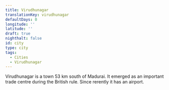 ```yaml
---
title: Virudhunagar
translationKey: virudhunagar
defaultDays: 0
longitude: ''
latitude: ''
draft: true
nighthalt: false
id: city
type: city
tags:
  - Cities
  - Virudhunagar
---
```

Virudhunagar is a town 53 km south of Madurai. It emerged as an important trade centre during the British rule. Since rerently it has an airport.  